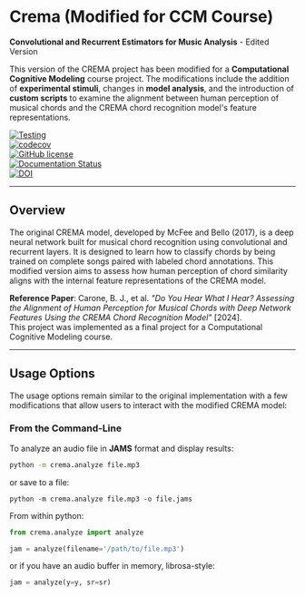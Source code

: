 # Crema (Modified for CCM Course)

**Convolutional and Recurrent Estimators for Music Analysis** - Edited Version

This version of the CREMA project has been modified for a **Computational Cognitive Modeling** course project. The modifications include the addition of **experimental stimuli**, changes in **model analysis**, and the introduction of **custom scripts** to examine the alignment between human perception of musical chords and the CREMA chord recognition model's feature representations.

[![Testing](https://github.com/bmcfee/crema/actions/workflows/ci.yml/badge.svg)](https://github.com/bmcfee/crema/actions/workflows/ci.yml)  
[![codecov](https://codecov.io/gh/bmcfee/crema/branch/main/graph/badge.svg?token=3FujfyA0jz)](https://codecov.io/gh/bmcfee/crema)  
[![GitHub license](https://img.shields.io/badge/license-BSD-blue.svg)](https://raw.githubusercontent.com/bmcfee/crema/master/LICENSE)  
[![Documentation Status](https://readthedocs.org/projects/crema/badge/?version=latest)](http://crema.readthedocs.io/en/latest/?badge=latest)  
[![DOI](https://zenodo.org/badge/DOI/10.5281/zenodo.1010486.svg)](https://doi.org/10.5281/zenodo.1010486)

---

## Overview

The original CREMA model, developed by McFee and Bello (2017), is a deep neural network built for musical chord recognition using convolutional and recurrent layers. It is designed to learn how to classify chords by being trained on complete songs paired with labeled chord annotations. This modified version aims to assess how human perception of chord similarity aligns with the internal feature representations of the CREMA model.

**Reference Paper**: Carone, B. J., et al. *"Do You Hear What I Hear? Assessing the Alignment of Human Perception for Musical Chords with Deep Network Features Using the CREMA Chord Recognition Model"* [2024].  
This project was implemented as a final project for a Computational Cognitive Modeling course.

---

## Usage Options

The usage options remain similar to the original implementation with a few modifications that allow users to interact with the modified CREMA model:

### From the Command-Line
To analyze an audio file in **JAMS** format and display results:

```bash
python -m crema.analyze file.mp3
```

or save to a file:

```
python -m crema.analyze file.mp3 -o file.jams
```


From within python:

```python
from crema.analyze import analyze

jam = analyze(filename='/path/to/file.mp3')
```

or if you have an audio buffer in memory, librosa-style:

```python
jam = analyze(y=y, sr=sr)
```
